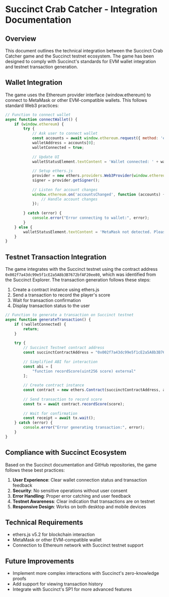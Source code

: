 # Succinct Crab Catcher - Integration Documentation

## Overview

This document outlines the technical integration between the Succinct Crab Catcher game and the Succinct testnet ecosystem. The game has been designed to comply with Succinct's standards for EVM wallet integration and testnet transaction generation.

## Wallet Integration

The game uses the Ethereum provider interface (window.ethereum) to connect to MetaMask or other EVM-compatible wallets. This follows standard Web3 practices:

```javascript
// Function to connect wallet
async function connectWallet() {
    if (window.ethereum) {
        try {
            // Ask user to connect wallet
            const accounts = await window.ethereum.request({ method: 'eth_requestAccounts' });
            walletAddress = accounts[0];
            walletConnected = true;
            
            // Update UI
            walletStatusElement.textContent = 'Wallet connected: ' + walletAddress.substring(0, 6) + '...' + walletAddress.substring(walletAddress.length - 4);
            
            // Setup ethers.js
            provider = new ethers.providers.Web3Provider(window.ethereum);
            signer = provider.getSigner();
            
            // Listen for account changes
            window.ethereum.on('accountsChanged', function (accounts) {
                // Handle account changes
            });
            
        } catch (error) {
            console.error("Error connecting to wallet:", error);
        }
    } else {
        walletStatusElement.textContent = 'MetaMask not detected. Please install MetaMask.';
    }
}
```

## Testnet Transaction Integration

The game integrates with the Succinct testnet using the contract address `0x002f7a43dc99e5f1cE2a5A8b3B7672bfAF20ee80`, which was identified from the Succinct Explorer. The transaction generation follows these steps:

1. Create a contract instance using ethers.js
2. Send a transaction to record the player's score
3. Wait for transaction confirmation
4. Display transaction status to the user

```javascript
// Function to generate a transaction on Succinct testnet
async function generateTransaction() {
    if (!walletConnected) {
        return;
    }
    
    try {
        // Succinct Testnet contract address
        const succinctContractAddress = "0x002f7a43dc99e5f1cE2a5A8b3B7672bfAF20ee80";
        
        // Simplified ABI for interaction
        const abi = [
            "function recordScore(uint256 score) external"
        ];
        
        // Create contract instance
        const contract = new ethers.Contract(succinctContractAddress, abi, signer);
        
        // Send transaction to record score
        const tx = await contract.recordScore(score);
        
        // Wait for confirmation
        const receipt = await tx.wait();
    } catch (error) {
        console.error("Error generating transaction:", error);
    }
}
```

## Compliance with Succinct Ecosystem

Based on the Succinct documentation and GitHub repositories, the game follows these best practices:

1. **User Experience**: Clear wallet connection status and transaction feedback
2. **Security**: No sensitive operations without user consent
3. **Error Handling**: Proper error catching and user feedback
4. **Testnet Awareness**: Clear indication that transactions are on testnet
5. **Responsive Design**: Works on both desktop and mobile devices

## Technical Requirements

- ethers.js v5.2 for blockchain interaction
- MetaMask or other EVM-compatible wallet
- Connection to Ethereum network with Succinct testnet support

## Future Improvements

- Implement more complex interactions with Succinct's zero-knowledge proofs
- Add support for viewing transaction history
- Integrate with Succinct's SP1 for more advanced features
